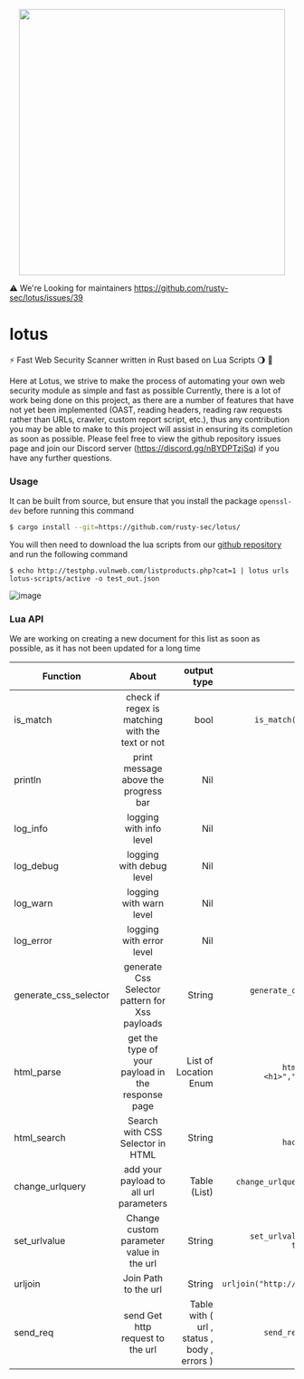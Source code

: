 <p align="center">
<img src="https://user-images.githubusercontent.com/45688522/187603703-5781b86b-9f5a-4658-9370-7083a3b5b6d5.png" width="470px">
</p>


:warning: We're Looking for maintainers
https://github.com/rusty-sec/lotus/issues/39

# lotus


:zap: Fast Web Security Scanner written in Rust based on Lua Scripts :waning_gibbous_moon: :crab: 


Here at Lotus, we strive to make the process of automating your own web security module as simple and fast as possible
Currently, there is a lot of work being done on this project, as there are a number of features that have not yet been implemented (OAST, reading headers, reading raw requests rather than URLs, crawler, custom report script, etc.), thus any contribution you may be able to make to this project will assist in ensuring its completion as soon as possible. Please feel free to view the github repository issues page and join our Discord server (https://discord.gg/nBYDPTzjSq) if you have any further questions.

### Usage
It can be built from source, but ensure that you install the package `openssl-dev` before running this command

```bash
$ cargo install --git=https://github.com/rusty-sec/lotus/
```
You will then need to download the lua scripts from our [github repository](https://github.com/rusty-sec/lotus-scripts) and run the following command

```
$ echo http://testphp.vulnweb.com/listproducts.php?cat=1 | lotus urls lotus-scripts/active -o test_out.json
```

![image](https://user-images.githubusercontent.com/45688522/202260525-46caeaeb-8687-4723-a406-aea30e0ea9c6.png)


### Lua API
We are working on creating a new document for this list as soon as possible, as it has not been updated for a long time 

| Function   |      About      |  output type | Example |
|----------|:-------------:|------:| -----:|
| is_match |  check if regex is matching with the text or not | bool | `is_match("\d\d\d","123") -- true` |
| println |    print message above the progress bar   | Nil | `println("XSS FOUND :D")` |
| log_info | logging with info level | Nil | `log_info("Hello")`|
| log_debug | logging with debug level | Nil | `log_debug("Hello")`|
| log_warn | logging with warn level | Nil | `log_warn("Hello")`|
| log_error | logging with error level | Nil | `log_error("Hello")`|
| generate_css_selector | generate Css Selector pattern for Xss payloads | String | `generate_css_selector("<img/src=x onerror=alert(1)")`
| html_parse | get the type of your payload in the response page | List of Location Enum | `html_parse("<h1 hackerman><h1>","hackerman") -- AttrName`  | 
| html_search | Search with CSS Selector in HTML | String | `html_search("<h1 hackerman>demo</h1>","h1")`
| change_urlquery | add your payload to all url parameters | Table (List) | `change_urlquery("http://google.com/?hello=1","hacker")` |
| set_urlvalue | Change custom parameter value in the url|  String | `set_urlvalue("http://google.com/?test=1","test","hacker")`|
| urljoin | Join Path to the url | String | `urljoin("http://google.com/","/search")` | 
| send_req | send Get http request to the url |  Table with ( url , status , body , errors ) | `send_req("https://google.com")` |

